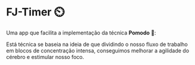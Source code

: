 # FJ-Timer ⏲️

Uma app que facilita a implementação da técnica **Pomodo** 🍅:

Está técnica se baseia na ideia de que dividindo o nosso fluxo de trabalho em blocos de concentração intensa, 
conseguimos melhorar a agilidade do cérebro e estimular nosso foco.
